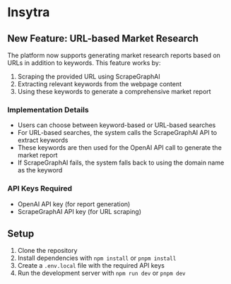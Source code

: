 # Insytra

## New Feature: URL-based Market Research

The platform now supports generating market research reports based on URLs in addition to keywords. This feature works by:

1. Scraping the provided URL using ScrapeGraphAI
2. Extracting relevant keywords from the webpage content
3. Using these keywords to generate a comprehensive market report

### Implementation Details

- Users can choose between keyword-based or URL-based searches
- For URL-based searches, the system calls the ScrapeGraphAI API to extract keywords
- These keywords are then used for the OpenAI API call to generate the market report
- If ScrapeGraphAI fails, the system falls back to using the domain name as the keyword

### API Keys Required

- OpenAI API key (for report generation)
- ScrapeGraphAI API key (for URL scraping)

## Setup

1. Clone the repository
2. Install dependencies with `npm install` or `pnpm install`
3. Create a `.env.local` file with the required API keys
4. Run the development server with `npm run dev` or `pnpm dev` 